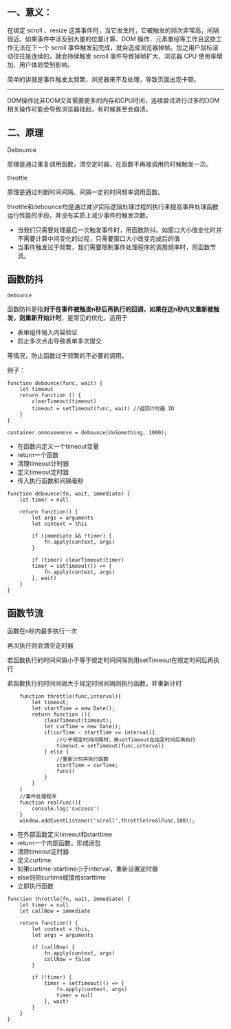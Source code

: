 ## 一、意义：

在绑定 scroll 、resize 这类事件时，当它发生时，它被触发的频次非常高，间隔很近。如果事件中涉及到大量的位置计算、DOM 操作、元素重绘等工作且这些工作无法在下一个 scroll 事件触发前完成，就会造成浏览器掉帧。加之用户鼠标滚动往往是连续的，就会持续触发 scroll 事件导致掉帧扩大、浏览器 CPU 使用率增加、用户体验受到影响。

简单的讲就是事件触发太频繁，浏览器来不及处理，导致页面出现卡顿。

---------------------
DOM操作比非DOM交互需要更多的内存和CPU时间，连续尝试进行过多的DOM相关操作可能会导致浏览器挂起，有时候甚至会崩溃。 



## 二、原理

Debounce

原理是通过重复调用函数，清空定时器，在函数不再被调用的时候触发一次。

throttle

原理是通过判断时间间隔、间隔一定的时间频率调用函数。

 throttle和debounce均是通过减少实际逻辑处理过程的执行来提高事件处理函数运行性能的手段，并没有实质上减少事件的触发次数。



- 当我们只需要处理最后一次触发事件时，用函数防抖。如窗口大小值变化时并不需要计算中间变化的过程，只需要窗口大小改变完成后的值
- 当事件触发过于频繁，我们需要限制事件处理程序的调用频率时，用函数节流。



## 函数防抖

`debounce`

函数防抖是指**对于在事件被触发n秒后再执行的回调，如果在这n秒内又重新被触发，则重新开始计时**，是常见的优化，适用于

- 表单组件输入内容验证
- 防止多次点击导致表单多次提交

等情况，防止函数过于频繁的不必要的调用。



例子：

```
function debounce(func, wait) {
    let timeout
    return function () {
        clearTimeout(timeout)
        timeout = setTimeout(func, wait) //返回计时器 ID
    }
}
```

```
container.onmousemove = debounce(doSomething, 1000);
```



- 在函数内定义一个timeout变量
- return一个函数
- 清理timeout计时器
- 定义timeout定时器
- 传入执行函数和间隔毫秒



```
function debounce(fn, wait, immediate) {
    let timer = null

    return function() {
        let args = arguments
        let context = this

        if (immediate && !timer) {
            fn.apply(context, args)
        }

        if (timer) clearTimeout(timer)
        timer = setTimeout(() => {
            fn.apply(context, args)
        }, wait)
    }
}

```



## 函数节流

函数在n秒内最多执行一次

再次执行则会清空定时器

若函数执行的时间间隔小于等于规定时间间隔则用setTimeout在规定时间后再执行

若函数执行的时间间隔大于规定时间间隔则执行函数，并重新计时



```
    function throttle(func,interval){
        let timeout;
        let startTime = new Date();
        return function (){
            clearTimeout(timeout);
            let curTime = new Date();
            if(curTime - startTime <= interval){
                //小于规定时间间隔时，用setTimeout在指定时间后再执行
                timeout = setTimeout(func,interval)
            } else {
                //重新计时并执行函数
                startTime = curTime;
                func()
            }
        }
    }
    //事件处理程序
    function realFunc(){
        console.log('success')
    }
    window.addEventListener('scroll',throttle(realFunc,100));
```



- 在外部函数定义timeout和starttime
- return一个内部函数，形成闭包
- 清除timeout定时器
- 定义curtime
- 如果curtime-startime小于interval，重新设置定时器
- else则把curtime赋值给starttime
- 立即执行函数



```
function throttle(fn, wait, immediate) {
    let timer = null
    let callNow = immediate
    
    return function() {
        let context = this,
        let args = arguments

        if (callNow) {
            fn.apply(context, args)
            callNow = false
        }

        if (!timer) {
            timer = setTimeout(() => {
                fn.apply(context, args)
                timer = null
            }, wait)
        }
    }
}

```

